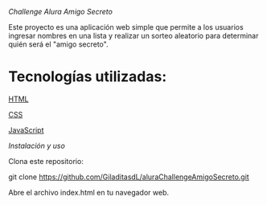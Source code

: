 <em> Challenge Alura Amigo Secreto </em>

Este proyecto es una aplicación web simple que permite a los usuarios ingresar nombres en una lista y realizar un sorteo aleatorio para determinar quién será el "amigo secreto".

<h1>Tecnologías utilizadas:</h1>

[HTML](HTML)

[CSS](CSS)

[JavaScript](JavaScript)

<em> Instalación y uso </em>

Clona este repositorio:

git clone https://github.com/GiladitasdL/aluraChallengeAmigoSecreto.git

Abre el archivo index.html en tu navegador web.
